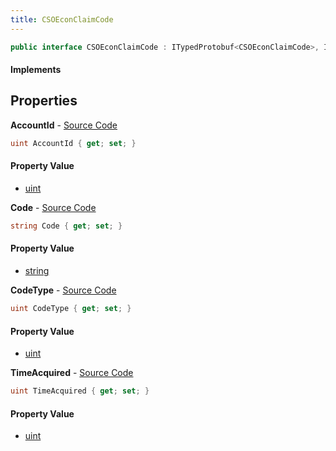 ```yaml
---
title: CSOEconClaimCode
---
```


```csharp
public interface CSOEconClaimCode : ITypedProtobuf<CSOEconClaimCode>, INativeHandle
```

#### Implements

## Properties

**AccountId** - [Source Code](https://github.com/swiftly-solution/swiftlys2/blob/main/managed/src/SwiftlyS2.Generated/Protobufs/Interfaces/CSOEconClaimCode.cs#L13)

```csharp
uint AccountId { get; set; }
```

#### Property Value

- [uint](https://learn.microsoft.com/dotnet/api/system.uint32)

**Code** - [Source Code](https://github.com/swiftly-solution/swiftlys2/blob/main/managed/src/SwiftlyS2.Generated/Protobufs/Interfaces/CSOEconClaimCode.cs#L22)

```csharp
string Code { get; set; }
```

#### Property Value

- [string](https://learn.microsoft.com/dotnet/api/system.string)

**CodeType** - [Source Code](https://github.com/swiftly-solution/swiftlys2/blob/main/managed/src/SwiftlyS2.Generated/Protobufs/Interfaces/CSOEconClaimCode.cs#L16)

```csharp
uint CodeType { get; set; }
```

#### Property Value

- [uint](https://learn.microsoft.com/dotnet/api/system.uint32)

**TimeAcquired** - [Source Code](https://github.com/swiftly-solution/swiftlys2/blob/main/managed/src/SwiftlyS2.Generated/Protobufs/Interfaces/CSOEconClaimCode.cs#L19)

```csharp
uint TimeAcquired { get; set; }
```

#### Property Value

- [uint](https://learn.microsoft.com/dotnet/api/system.uint32)

